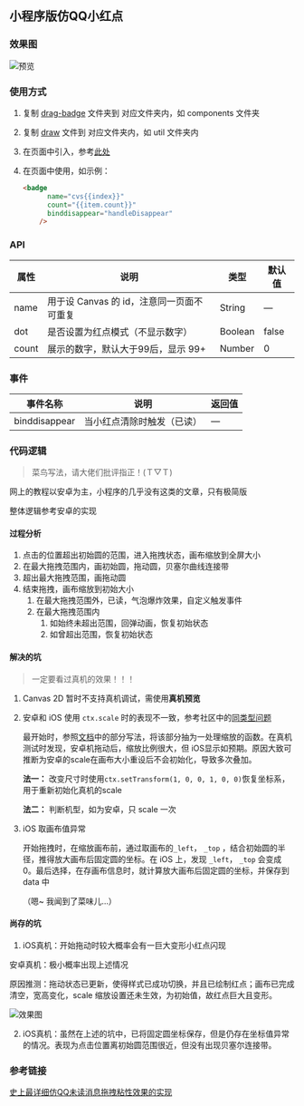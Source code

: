 ## 小程序版仿QQ小红点

### 效果图

![预览](https://img-blog.csdnimg.cn/20201029130335656.gif) 

### 使用方式

1. 复制 [drag-badge](https://github.com/flashhu/drag-badge/tree/master/components) 文件夹到 对应文件夹内，如 components 文件夹
2. 复制 [draw](https://github.com/flashhu/drag-badge/blob/master/utils/draw.js) 文件到 对应文件夹内，如 util 文件夹内
3. 在页面中引入，参考[此处](https://github.com/flashhu/drag-badge/blob/master/pages/index.json)

4. 在页面中使用，如示例：

   ```html
   <badge
         name="cvs{{index}}"
         count="{{item.count}}"
         binddisappear="handleDisappear"
       />
   ```

### API

| 属性  | 说明                                      | 类型    | 默认值 |
| ----- | ----------------------------------------- | ------- | ------ |
| name  | 用于设 Canvas 的 id，注意同一页面不可重复 | String  | —      |
| dot   | 是否设置为红点模式（不显示数字）          | Boolean | false  |
| count | 展示的数字，默认大于99后，显示 99+        | Number  | 0      |

### 事件

| 事件名称      | 说明                       | 返回值 |
| ------------- | -------------------------- | ------ |
| binddisappear | 当小红点清除时触发（已读） | —      |

### 代码逻辑

>  菜鸟写法，请大佬们批评指正！(Ｔ▽Ｔ)

网上的教程以安卓为主，小程序的几乎没有这类的文章，只有极简版

整体逻辑参考安卓的实现

#### 过程分析

1. 点击的位置超出初始圆的范围，进入拖拽状态，画布缩放到全屏大小
2. 在最大拖拽范围内，画初始圆，拖动圆，贝塞尔曲线连接带
3. 超出最大拖拽范围，画拖动圆
4. 结束拖拽，画布缩放到初始大小
   1. 在最大拖拽范围外，已读，气泡爆炸效果，自定义触发事件
   2. 在最大拖拽范围内
      1. 如始终未超出范围，回弹动画，恢复初始状态
      2. 如曾超出范围，恢复初始状态

#### 解决的坑

> 一定要看过真机的效果！！！

1. Canvas 2D 暂时不支持真机调试，需使用**真机预览** 

2. 安卓和 iOS 使用 `ctx.scale` 时的表现不一致，参考社区中的[同类型问题](https://developers.weixin.qq.com/community/develop/doc/000a0897a000c820c2da2f53f56400?_at=1566630830developers.weixin.qq.com)

   最开始时，参照[文档](https://developers.weixin.qq.com/miniprogram/dev/component/canvas.html)中的部分写法，将该部分抽为一处理缩放的函数。在真机测试时发现，安卓机拖动后，缩放比例很大，但 iOS显示如预期。原因大致可推断为安卓的scale在画布大小重设后不会初始化，导致多次叠加。

   **法一：** 改变尺寸时使用`ctx.setTransform(1, 0, 0, 1, 0, 0)`恢复坐标系，用于重新初始化真机的scale

   **法二：** 判断机型，如为安卓，只 scale 一次

3. iOS 取画布值异常

   开始拖拽时，在缩放画布前，通过取画布的`_left`， `_top` ，结合初始圆的半径，推得放大画布后固定圆的坐标。在 iOS 上，发现 `_left`， `_top`  会变成 0。最后选择，在存画布信息时，就计算放大画布后固定圆的坐标，并保存到 data 中

   （嗯~ 我闻到了菜味儿...）

#### 尚存的坑

1.  iOS真机：开始拖动时较大概率会有一巨大变形小红点闪现

   安卓真机：极小概率出现上述情况

   原因推测：拖动状态已更新，使得样式已成功切换，并且已绘制红点；画布已完成清空，宽高变化，scale 缩放设置还未生效，为初始值，故红点巨大且变形。

   ![效果图](https://img-blog.csdnimg.cn/20201029163114198.gif)

2. iOS真机：虽然在上述的坑中，已将固定圆坐标保存，但是仍存在坐标值异常的情况。表现为点击位置离初始圆范围很近，但没有出现贝塞尔连接带。

### 参考链接

[史上最详细仿QQ未读消息拖拽粘性效果的实现](https://www.jianshu.com/p/ed2721286778)



